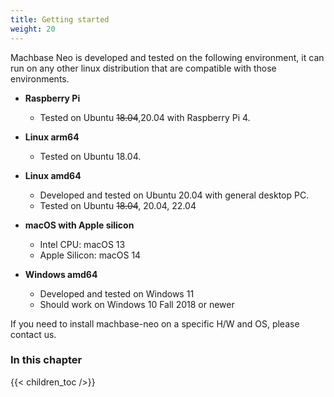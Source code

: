 ```yaml
---
title: Getting started
weight: 20
---
```


Machbase Neo is developed and tested on the following environment, it can run on any other linux distribution that are compatible with those environments.

- **Raspberry Pi**
    - Tested on Ubuntu ~~18.04~~,20.04 with Raspberry Pi 4.

- **Linux arm64**
    - Tested on Ubuntu 18.04.

- **Linux amd64**
    - Developed and tested on Ubuntu 20.04 with general desktop PC.
    - Tested on Ubuntu ~~18.04~~, 20.04, 22.04

- **macOS with Apple silicon**
    - Intel CPU: macOS 13
    - Apple Silicon: macOS 14

- **Windows amd64**
    - Developed and tested on Windows 11
    - Should work on Windows 10 Fall 2018 or newer

If you need to install machbase-neo on a specific H/W and OS, please contact us.

### In this chapter

{{< children_toc />}}
